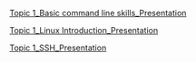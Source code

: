 [Topic 1_Basic command line skills_Presentation](https://github.com/tetyorkin/Epam/blob/main/Linux/Topic%201_Basic%20command%20line%20skills_Presentation/README.md)

[Topic 1_Linux Introduction_Presentation](https://github.com/tetyorkin/Epam/blob/main/Linux/Topic%201_Linux%20Introduction_Presentation/README.md)

[Topic 1_SSH_Presentation](https://github.com/tetyorkin/Epam/blob/main/Linux/Topic%201_SSH_Presentation/README.md)